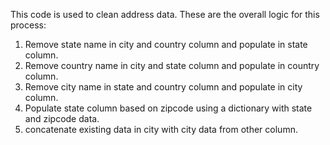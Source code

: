 This code is used to clean address data. These are the overall logic for this process:

1. Remove state name in city and country column and populate in state column. 
2. Remove country name in city and state column and populate in country column.
3. Remove city name in state and country column and populate in city column.
4. Populate state column based on zipcode using a dictionary with state and zipcode data.
5. concatenate existing data in city with city data from other column.
 